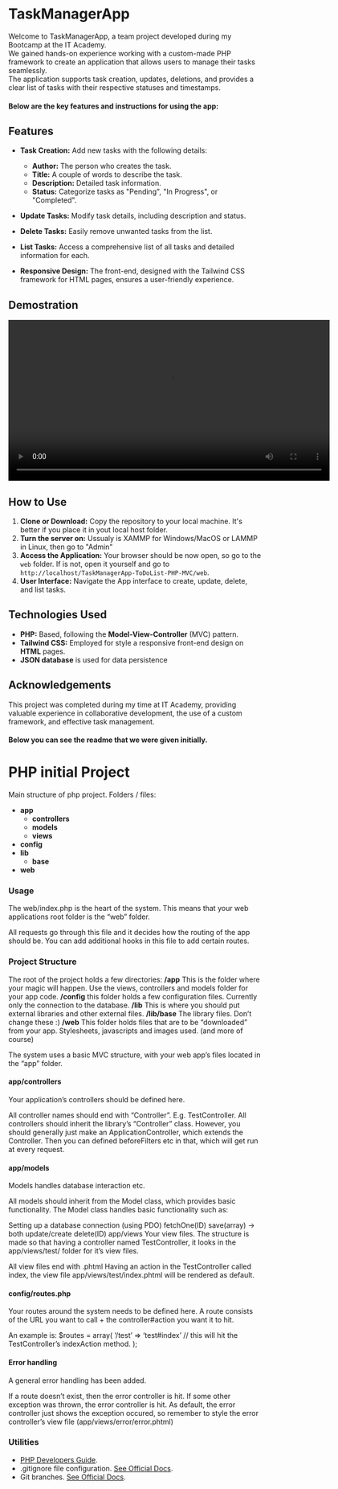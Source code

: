 # TaskManagerApp
Welcome to TaskManagerApp, a team project developed during my Bootcamp at the IT Academy.   
We gained hands-on experience working with a custom-made PHP framework to create an application that allows users to manage their tasks seamlessly.  
The application supports task creation, updates, deletions, and provides a clear list of tasks with their respective statuses and timestamps.   
#### Below are the key features and instructions for using the app:

## Features

- **Task Creation:** Add new tasks with the following details:

    - **Author:** The person who creates the task.
    - **Title:** A couple of words to describe the task.
    - **Description:** Detailed task information.
    - **Status:** Categorize tasks as "Pending", "In Progress", or "Completed".

- **Update Tasks:** Modify task details, including description and status.

- **Delete Tasks:** Easily remove unwanted tasks from the list.

- **List Tasks:** Access a comprehensive list of all tasks and detailed information for each.

- **Responsive Design:** The front-end, designed with the Tailwind CSS framework for HTML pages, ensures a user-friendly experience.

## Demostration
<video src="web\videos\webVideoDemostration.mp4" type="video/mp4" width="640" controls></video>

## How to Use

1. **Clone or Download:** Copy the repository to your local machine. It's better if you place it in yout local host folder.
2. **Turn the server on:** Ussualy is XAMMP for Windows/MacOS or LAMMP in Linux, then go to "Admin"
6. **Access the Application:** Your browser should be now open, so go to the `web` folder. If is not, open it yourself and go to `http://localhost/TaskManagerApp-ToDoList-PHP-MVC/web`.
7. **User Interface:** Navigate the App interface to create, update, delete, and list tasks.

## Technologies Used

- **PHP:** Based, following the **Model-View-Controller** (MVC) pattern.
- **Tailwind CSS:** Employed for style a responsive front-end design on **HTML** pages.
- **JSON database** is used for data persistence

## Acknowledgements

This project was completed during my time at IT Academy, providing valuable experience in collaborative development, the use of a custom framework, and effective task management.

#### Below you can see the readme that we were given initially.
# PHP initial Project
Main structure of php project. Folders / files:
- **app**
  - **controllers**
  - **models**
  - **views**
- **config**
- **lib**
  - **base**
- **web**

### Usage

The web/index.php is the heart of the system.
This means that your web applications root folder is the “web” folder.

All requests go through this file and it decides how the routing of the app
should be.
You can add additional hooks in this file to add certain routes.

### Project Structure

The root of the project holds a few directories:
**/app** This is the folder where your magic will happen. Use the views, controllers and models folder for your app code.
**/config** this folder holds a few configuration files. Currently only the connection to the database.
**/lib** This is where you should put external libraries and other external files.
**/lib/base** The library files. Don’t change these :)
**/web** This folder holds files that are to be “downloaded” from your app. Stylesheets, javascripts and images used. (and more of course)

The system uses a basic MVC structure, with your web app’s files located in the
“app” folder.

#### app/controllers
Your application’s controllers should be defined here.

All controller names should end with “Controller”. E.g. TestController.
All controllers should inherit the library’s “Controller” class.
However, you should generally just make an ApplicationController, which extends
the Controller. Then you can defined beforeFilters etc in that, which will get run
at every request.

#### app/models
Models handles database interaction etc.

All models should inherit from the Model class, which provides basic functionality.
The Model class handles basic functionality such as:

Setting up a database connection (using PDO)
fetchOne(ID)
save(array) → both update/create
delete(ID)
app/views
Your view files.
The structure is made so that having a controller named TestController, it looks
in the app/views/test/ folder for it’s view files.

All view files end with .phtml
Having an action in the TestController called index, the view file
app/views/test/index.phtml will be rendered as default.

#### config/routes.php
Your routes around the system needs to be defined here.
A route consists of the URL you want to call + the controller#action you want it
to hit.

An example is:
$routes = array(
‘/test’ => ‘test#index’ // this will hit the TestController’s indexAction method.
);

#### Error handling
A general error handling has been added.

If a route doesn’t exist, then the error controller is hit.
If some other exception was thrown, the error controller is hit.
As default, the error controller just shows the exception occured, so remember
to style the error controller’s view file (app/views/error/error.phtml)


### Utilities
- [PHP Developers Guide](https://www.php.net/manual/en/index.php).
- .gitignore file configuration. [See Official Docs](https://docs.github.com/en/get-started/getting-started-with-git/ignoring-files).
- Git branches. [See Official Docs](https://git-scm.com/book/en/v2/Git-Branching-Branches-in-a-Nutshell).

